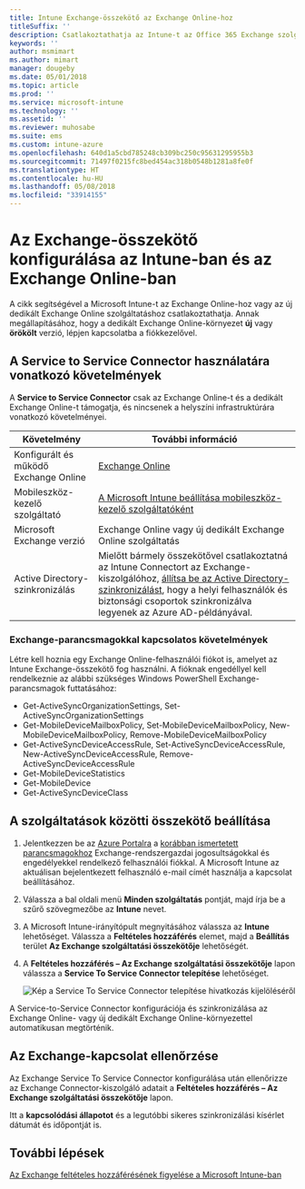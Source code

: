 ```yaml
---
title: Intune Exchange-összekötő az Exchange Online-hoz
titleSuffix: ''
description: Csatlakoztathatja az Intune-t az Office 365 Exchange szolgáltatáshoz az Exchange ActiveSync-alapú mobileszköz-felügyelet (MDM) támogatása érdekében.
keywords: ''
author: msmimart
ms.author: mimart
manager: dougeby
ms.date: 05/01/2018
ms.topic: article
ms.prod: ''
ms.service: microsoft-intune
ms.technology: ''
ms.assetid: ''
ms.reviewer: muhosabe
ms.suite: ems
ms.custom: intune-azure
ms.openlocfilehash: 640d1a5cbd785248cb309bc250c95631295955b3
ms.sourcegitcommit: 71497f0215fc8bed454ac318b0548b1281a8fe0f
ms.translationtype: HT
ms.contentlocale: hu-HU
ms.lasthandoff: 05/08/2018
ms.locfileid: "33914155"
---
```

# <a name="configure-the-exchange-service-connector-for-intune-and-exchange-online"></a>Az Exchange-összekötő konfigurálása az Intune-ban és az Exchange Online-ban

A cikk segítségével a Microsoft Intune-t az Exchange Online-hoz vagy az új dedikált Exchange Online szolgáltatáshoz csatlakoztathatja. Annak megállapításához, hogy a dedikált Exchange Online-környezet **új** vagy **örökölt** verzió, lépjen kapcsolatba a fiókkezelővel.

## <a name="service-to-service-connector-requirements"></a>A Service to Service Connector használatára vonatkozó követelmények
A **Service to Service Connector** csak az Exchange Online-t és a dedikált Exchange Online-t támogatja, és nincsenek a helyszíni infrastruktúrára vonatkozó követelményei.


|              Követelmény               |                                                                                                            További információ                                                                                                            |
|----------------------------------------|----------------------------------------------------------------------------------------------------------------------------------------------------------------------------------------------------------------------------------------|
| Konfigurált és működő Exchange Online |                                                                                 [Exchange Online](https://technet.microsoft.com/library/jj200580.aspx)                                                                                 |
|   Mobileszköz-kezelő szolgáltató   |                                                       [A Microsoft Intune beállítása mobileszköz-kezelő szolgáltatóként](mdm-authority-set.md)                                                       |
|       Microsoft Exchange verzió       |                                                                                      Exchange Online vagy új dedikált Exchange Online szolgáltatás                                                                                      |
|    Active Directory-szinkronizálás    | Mielőtt bármely összekötővel csatlakoztatná az Intune Connectort az Exchange-kiszolgálóhoz, [állítsa be az Active Directory-szinkronizálást](/intune/users-add), hogy a helyi felhasználók és biztonsági csoportok szinkronizálva legyenek az Azure AD-példányával. |

### <a name="exchange-cmdlet-requirements"></a>Exchange-parancsmagokkal kapcsolatos követelmények

Létre kell hoznia egy Exchange Online-felhasználói fiókot is, amelyet az Intune Exchange-összekötő fog használni. A fióknak engedéllyel kell rendelkeznie az alábbi szükséges Windows PowerShell Exchange-parancsmagok futtatásához:

 - Get-ActiveSyncOrganizationSettings, Set-ActiveSyncOrganizationSettings
 - Get-MobileDeviceMailboxPolicy, Set-MobileDeviceMailboxPolicy, New-MobileDeviceMailboxPolicy, Remove-MobileDeviceMailboxPolicy
 - Get-ActiveSyncDeviceAccessRule, Set-ActiveSyncDeviceAccessRule, New-ActiveSyncDeviceAccessRule, Remove-ActiveSyncDeviceAccessRule
 - Get-MobileDeviceStatistics
 - Get-MobileDevice
 - Get-ActiveSyncDeviceClass

## <a name="set-up-the-service-to-service-connector"></a>A szolgáltatások közötti összekötő beállítása

1. Jelentkezzen be az [Azure Portalra](http://portal.azure.com) a [korábban ismertetett parancsmagokhoz](#exchange-cmdlet-requirements) Exchange-rendszergazdai jogosultságokkal és engedélyekkel rendelkező felhasználói fiókkal. A Microsoft Intune az aktuálisan bejelentkezett felhasználó e-mail címét használja a kapcsolat beállításához.

2. Válassza a bal oldali menü **Minden szolgáltatás** pontját, majd írja be a szűrő szövegmezőbe az **Intune** nevet.

3. A Microsoft Intune-irányítópult megnyitásához válassza az **Intune** lehetőséget. Válassza a **Feltételes hozzáférés** elemet, majd a **Beállítás** terület **Az Exchange szolgáltatási összekötője** lehetőségét.

4.  A **Feltételes hozzáférés – Az Exchange szolgáltatási összekötője** lapon válassza a **Service To Service Connector telepítése** lehetőséget. 
   
     ![Kép a Service To Service Connector telepítése hivatkozás kijelöléséről](media/exchange_service_connector.png)

A Service-to-Service Connector konfigurációja és szinkronizálása az Exchange Online- vagy új dedikált Exchange Online-környezettel automatikusan megtörténik.

## <a name="validate-your-exchange-connection"></a>Az Exchange-kapcsolat ellenőrzése

Az Exchange Service To Service Connector konfigurálása után ellenőrizze az Exchange Connector-kiszolgáló adatait a **Feltételes hozzáférés – Az Exchange szolgáltatási összekötője** lapon.

Itt a **kapcsolódási állapotot** és a legutóbbi sikeres szinkronizálási kísérlet dátumát és időpontját is.

## <a name="next-steps"></a>További lépések
[Az Exchange feltételes hozzáférésének figyelése a Microsoft Intune-ban](conditional-access-exchange-monitor.md)